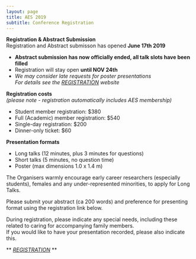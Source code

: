 ```yaml
---
layout: page
title: AES 2019
subtitle: Conference Registration
---
```


**Registration & Abstract Submission**   
Registration and Abstract submisson has opened **June 17th 2019**   
   
- **Abstract submission has now officially ended, all talk slots have been filled**    
- Registration will stay open **until NOV 24th**   
- *We may consider late requests for poster presentations   
 For details see the [REGISTRATION](https://aes.corsizio.com/c/5cee085f0c0f597e06f7e964) website*  
   
   

**Registration costs**  
*(please note - registration automatically includes AES membership)*    

   - Student member registration: $380   
   - Full (Academic) member registration: $540   
   - Single-day registration: $200   
   - Dinner-only ticket: $60   


**Presentation formats**   

  - Long talks (12 minutes, plus 3 minutes for questions)   
  - Short talks (5 minutes, no question time)   
  - Poster (max dimensions 1.0 x 1.4 m)   

The Organisers warmly encourage early career researchers (especially students), females and any under-represented minorities, to apply for Long Talks.

Please submit your abstract (ca 200 words) and preference for presenting format using the registration link below.   

During registration, please indicate any special needs, including these related to caring for accompanying family members.   
If you would like to have your presentation recorded, please also indicate this.    
   
** *[REGISTRATION](https://aes.corsizio.com/)* **
